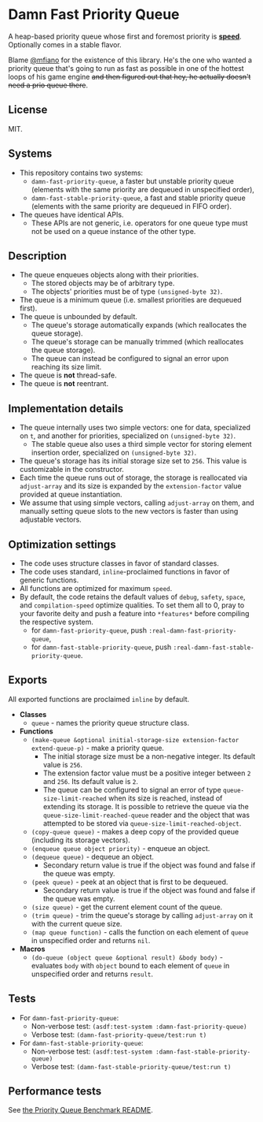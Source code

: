 # Damn Fast Priority Queue

A heap-based priority queue whose first and foremost priority is [**speed**](https://www.youtube.com/watch?v=AkagvXwDsYU). Optionally comes in a stable flavor.

Blame [@mfiano](https://github.com/mfiano/) for the existence of this library. He's the one who wanted a priority queue that's going to run as fast as possible in one of the hottest loops of his game engine ~~and then figured out that hey, he actually doesn't need a prio queue there~~.

## License

MIT.

## Systems

* This repository contains two systems:
  * `damn-fast-priority-queue`, a faster but unstable priority queue (elements with the same priority are dequeued in unspecified order),
  * `damn-fast-stable-priority-queue`, a fast and stable priority queue (elements with the same priority are dequeued in FIFO order).
* The queues have identical APIs.
  * These APIs are not generic, i.e. operators for one queue type must not be used on a queue instance of the other type.

## Description

* The queue enqueues objects along with their priorities.
  * The stored objects may be of arbitrary type.
  * The objects' priorities must be of type `(unsigned-byte 32)`.
* The queue is a minimum queue (i.e. smallest priorities are dequeued first).
* The queue is unbounded by default.
  * The queue's storage automatically expands (which reallocates the queue storage).
  * The queue's storage can be manually trimmed (which reallocates the queue storage).
  * The queue can instead be configured to signal an error upon reaching its size limit.
* The queue is **not** thread-safe.
* The queue is **not** reentrant.

## Implementation details

* The queue internally uses two simple vectors: one for data, specialized on `t`, and another for priorities, specialized on `(unsigned-byte 32)`.
  * The stable queue also uses a third simple vector for storing element insertion order, specialized on `(unsigned-byte 32)`.
* The queue's storage has its initial storage size set to `256`. This value is customizable in the constructor.
* Each time the queue runs out of storage, the storage is reallocated via `adjust-array` and its size is expanded by the `extension-factor` value provided at queue instantiation.
* We assume that using simple vectors, calling `adjust-array` on them, and manually setting queue slots to the new vectors is faster than using adjustable vectors.

## Optimization settings

* The code uses structure classes in favor of standard classes.
* The code uses standard, `inline`-proclaimed functions in favor of generic functions.
* All functions are optimized for maximum `speed`.
* By default, the code retains the default values of `debug`, `safety`, `space`, and `compilation-speed` optimize qualities. To set them all to 0, pray to your favorite deity and push a feature into `*features*` before compiling the respective system.
  * for `damn-fast-priority-queue`, push `:real-damn-fast-priority-queue`,
  * for `damn-fast-stable-priority-queue`, push `:real-damn-fast-stable-priority-queue`.

## Exports

All exported functions are proclaimed `inline` by default.

* **Classes**
  * `queue` - names the priority queue structure class.
* **Functions**
  * `(make-queue &optional initial-storage-size extension-factor extend-queue-p)` - make a priority queue.
    * The initial storage size must be a non-negative integer. Its default value is `256`.
    * The extension factor value must be a positive integer between `2` and `256`. Its default value is `2`.
    * The queue can be configured to signal an error of type `queue-size-limit-reached` when its size is reached, instead of extending its storage. It is possible to retrieve the queue via the `queue-size-limit-reached-queue` reader and the object that was attempted to be stored via `queue-size-limit-reached-object`.
  * `(copy-queue queue)` - makes a deep copy of the provided queue (including its storage vectors).
  * `(enqueue queue object priority)` - enqueue an object.
  * `(dequeue queue)` - dequeue an object.
    * Secondary return value is true if the object was found and false if the queue was empty.
  * `(peek queue)` - peek at an object that is first to be dequeued.
    * Secondary return value is true if the object was found and false if the queue was empty.
  * `(size queue)` - get the current element count of the queue.
  * `(trim queue)` - trim the queue's storage by calling `adjust-array` on it with the current queue size.
  * `(map queue function)` - calls the function on each element of `queue` in unspecified order and returns `nil`.
* **Macros**
  * `(do-queue (object queue &optional result) &body body)` - evaluates `body` with `object` bound to each element of `queue` in unspecified order and returns `result`.

## Tests

* For `damn-fast-priority-queue`:
  * Non-verbose test: `(asdf:test-system :damn-fast-priority-queue)`
  * Verbose test: `(damn-fast-priority-queue/test:run t)`
* For `damn-fast-stable-priority-queue`:
  * Non-verbose test: `(asdf:test-system :damn-fast-stable-priority-queue)`
  * Verbose test: `(damn-fast-stable-priority-queue/test:run t)`

## Performance tests

See [the Priority Queue Benchmark README](priority-queue-benchmark/README.md).
